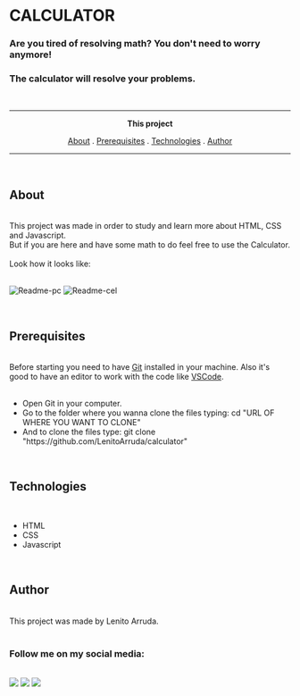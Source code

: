 <h1>CALCULATOR</h1>

<h3>Are you tired of resolving math? You don't need to worry anymore!</h3>
<h3>The calculator will resolve your problems.</h3><br>
<hr>
<p align="center"><b>This project</b></p>
<p align="center">
  <a href="#about">About</a> . 
  <a href="#prerequisites">Prerequisites</a> . 
  <a href="#technologies">Technologies</a> . 
  <a href="#author">Author</a>
</p>
<hr>
<br>
<h2>About</h2>
<br>
This project was made in order to study and learn more about HTML, CSS and Javascript.
<br>
But if you are here and have some math to do feel free to use the Calculator.
<br><br>
Look how it looks like:
<br><br>
<p>
<img alt="Readme-pc" title="Readme-pc" src="./github/pc-gif" />
<img alt="Readme-cel" title="Readme-cel" src="./github/cel-gif" />
</p>
<br>
<h2>Prerequisites</h2>
<br>
Before starting you need to have <a href="https://git-scm.com/downloads">Git</a> installed in your machine. 
Also it's good to have an editor to work with the code like <a href="https://code.visualstudio.com/">VSCode</a>.
<br><br>
<ul>
<li>Open Git in your computer.</li>
<li>Go to the folder where you wanna clone the files typing: cd "URL OF WHERE YOU WANT TO CLONE"</li>
<li>And to clone the files type: git clone "https://github.com/LenitoArruda/calculator"</li>
</ul>
<br>
<h2>Technologies</h2>
<br>
<ul>
<li>HTML</li>
<li>CSS</li>
<li>Javascript</li>
</ul>
<br>
<h2>Author</h2>
<br>
This project was made by Lenito Arruda. 
<br><br>
<h3>Follow me on my social media:</h3>
<br>
<a href="https://www.facebook.com/lenito.arruda" target="_blank"><img src="https://img.shields.io/badge/Facebook-1877F2?style=for-the-badge&logo=facebook&logoColor=white" target="_blank"></a>
<a href="https://www.instagram.com/lenitoarruda/" target="_blank"><img src="https://img.shields.io/badge/Instagram-E4405F?style=for-the-badge&logo=instagram&logoColor=white" target="_blank"></a>
<a href="https://www.linkedin.com/in/lenito-arruda-0065526a/" target="_blank"><img src="https://img.shields.io/badge/-LinkedIn-%230077B5?style=for-the-badge&logo=linkedin&logoColor=white" target="_blank"></a>
